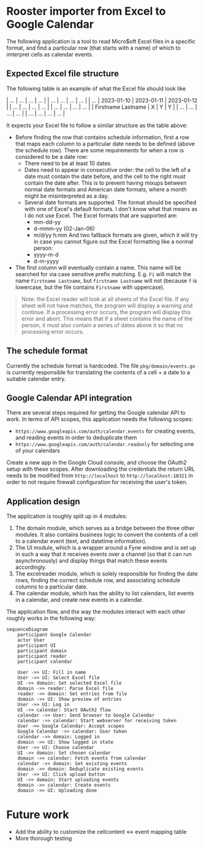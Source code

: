 # Rooster importer from Excel to Google Calendar

The following application is a tool to read Micro$oft Excel files in a specific format, and find a particular row (that
starts with a name) of which to imterpret cells as calendar events.

## Expected Excel file structure

The following table is an example of what the Excel file should look like

| ... | ... | ... | ... |
| ... | ... | ... | ... |
| ... | 2023-01-10 | 2023-01-11 | 2023-01-12 |
| ... | ... | ... | ... |
| ... | ... | ... | ... |
| Firstname Lastname | X | Y | Y |
| ... | ... | ... | ... |
| ... | ... | ... | ... |

It expects your Excel file to follow a similar structure as the table above:

 - Before finding the row that contains schedule information, first a row that maps each column to a particular date
   needs to be defined (above the schedule row). There are some requirements for when a row is considered to be a date
   row:
    - There need to be at least 10 dates
    - Dates need to appear in consecutive order: the cell to the left of a date must contain the date before, and the
      cell to the right must contain the date after. This is to prevent having mixups between normal date formats and
      American date formats, where a month might be misinterpreted as a day.
    - Several date formats are supported. The format should be specified with one of Excel's default formats. I don't
      know what that means as I do not use Excel. The Excel formats that are supported are:
       - mm-dd-yy
       - d-mmm-yy (02-Jan-06)
       - m/d/yy h:mm And two fallback formats are given, which it will try in case you cannot figure out the Excel
         formatting like a normal person:
       - yyyy-m-d
       - d-m-yyyy
 - The first column will eventually contain a name. This name will be searched for via case sensitive prefix matching.
   E.g. `Fi` will match the name `Firstname Lastname`, but `firstname Lastname` will not (because `f` is lowercase, but
   the file contains `Firstname` with uppercase).

> Note: the Excel reader will look at all sheets of the Excel file. If any sheet will not have matches, the program will
> display a warning and continue. If a processing error occurs, the program will display this error and abort. This
> means that if a sheet contains the name of the person, it must also contain a series of dates above it so that no
> processing error occurs.

## The schedule format

Currently the schedule format is hardcoded. The file `pkg/domain/events.go` is currently responsible for translating
the contents of a cell + a date to a suitable calendar entry.

## Google Calendar API integration

There are several steps required for getting the Google calendar API to work. In terms of API scopes, this application
needs the following scopes:

- `https://www.googleapis.com/auth/calendar.events` for creating events, and reading events in order to deduplicate them
- `https://www.googleapis.com/auth/calendar.readonly` for selecting one of your calendars

Create a new app in the Google Cloud console, and choose the OAuth2 setup with these scopes. After downloading the
credentials the return URL needs to be modified from `http://localhost` to `http://localhost:10321` in order to not
require firewall configuration for receiving the user's token.

## Application design

The application is roughly split up in 4 modules:

1. The domain module, which serves as a bridge between the three other modules. It also contains business logic to
   convert the contents of a cell to a calendar event (text, and datetime information).
2. The UI module, which is a wrapper around a Fyne window and is set up in such a way that it receives events over a
   channel (so that it can run asynchronously) and display things that match these events accordingly.
3. The excelreader module, which is solely responsible for finding the date rows, finding the correct schedule row, and
   associating schedule columns to a particular date.
4. The calendar module, which has the ability to list calendars, list events in a calendar, and create new events in a
   calendar.

The application flow, and the way the modules interact with each other roughly works in the following way:

```mermaid
sequenceDiagram
    participant Google Calendar
    actor User
    participant UI
    participant domain
    participant reader
    participant calendar

    User ->> UI: Fill in name
    User ->> UI: Select Excel file
    UI ->> domain: Set selected Excel file
    domain ->> reader: Parse Excel file
    reader ->> domain: Set entries from file
    domain ->> UI: Show preview of entries
    User ->> UI: Log in
    UI ->> calendar: Start OAuth2 flow
    calendar ->> User: Send browser to Google Calendar
    calendar ->> calendar: Start webserver for receiving token
    User ->> Google Calendar: Accept scopes
    Google Calendar ->> calendar: User token
    calendar ->> domain: Logged in
    domain ->> UI: Show logged in state
    User ->> UI: Choose calendar
    UI ->> domain: Set chosen calendar
    domain ->> calendar: Fetch events from calendar
    calendar ->> domain: Set existing events
    domain ->> domain: Deduplicate existing events
    User ->> UI: Click upload button
    UI ->> domain: Start uploading events
    domain ->> calendar: Create events
    domain ->> UI: Uploading done
```

# Future work

- Add the ability to customize the cellcontent <-> event mapping table
- More thorough testing

